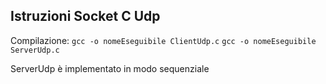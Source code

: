 ## Istruzioni Socket C Udp

Compilazione:
`gcc -o nomeEseguibile ClientUdp.c`
`gcc -o nomeEseguibile ServerUdp.c`

ServerUdp è implementato in modo sequenziale